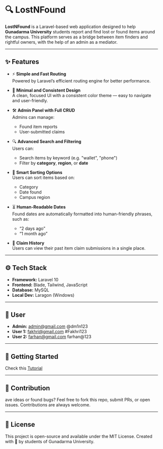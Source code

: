 # 🔍 LostNFound

**LostNFound** is a Laravel-based web application designed to help **Gunadarma University** students report and find lost or found items around the campus. This platform serves as a bridge between item finders and rightful owners, with the help of an admin as a mediator.

---

## ✨ Features

- ⚡ **Simple and Fast Routing**  
  Powered by Laravel’s efficient routing engine for better performance.

- 🎨 **Minimal and Consistent Design**  
  A clean, focused UI with a consistent color theme — easy to navigate and user-friendly.

- 🛠️ **Admin Panel with Full CRUD**  
  Admins can manage:
  - Found item reports
  - User-submitted claims

- 🔍 **Advanced Search and Filtering**  
  Users can:
  - Search items by keyword (e.g. "wallet", "phone")
  - Filter by **category**, **region**, or **date**

- 📅 **Smart Sorting Options**  
  Users can sort items based on:
  - Category
  - Date found
  - Campus region

- ⏳ **Human-Readable Dates**  
  Found dates are automatically formatted into human-friendly phrases, such as:
  - “2 days ago”
  - “1 month ago”

- 📂 **Claim History**  
  Users can view their past item claim submissions in a single place.

---

## ⚙️ Tech Stack

- **Framework:** Laravel 10
- **Frontend:** Blade, Tailwind, JavaScript
- **Database:** MySQL
- **Local Dev:** Laragon (Windows)

---

## 👤 User

- **Admin:** admin@gmail.com @dm1n123
- **User 1:** fakhri@gmail.com #Fakhri123
- **User 2:** farhan@gmail.com farhan@123

---

## 🚀 Getting Started

Check this [Tutorial](https://koojennie.notion.site/run-lostnfound)

---

## 🙌 Contribution

ave ideas or found bugs? Feel free to fork this repo, submit PRs, or open issues. Contributions are always welcome.

---

## 📄 License

This project is open-source and available under the MIT License. Created with 💜 by students of Gunadarma University.
